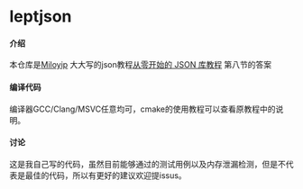 # leptjson

#### 介绍
本仓库是[Miloyip](https://github.com/miloyip) 大大写的json教程[从零开始的 JSON 库教程](https://github.com/miloyip/json-tutorial) 第八节的答案

#### 编译代码

编译器GCC/Clang/MSVC任意均可，cmake的使用教程可以查看原教程中的说明。


#### 讨论

这是我自己写的代码，虽然目前能够通过的测试用例以及内存泄漏检测，但是不代表是最佳的代码，所以有更好的建议欢迎提issus。



